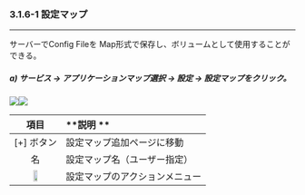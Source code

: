 ### 3.1.6-1 設定マップ

---

サーバーでConfig Fileを Map形式で保存し、ボリュームとして使用することができる。

##### a\) サービス → アプリケーションマップ選択 → 設定 → 設定マップをクリック。
![](/assets/EN/2.5/3.1.6-1_1.png)![](/assets/EN/2.5/3.1.6-1_2.png)


| **項目** | **説明 ** |
| :---: | :--- |
| [+] ボタン | 設定マップ追加ページに移動 |
| 名 | 設定マップ名（ユーザー指定） |
| <img src="/assets/EN/2.5/3.1.6-1_3.png" width="30%" /> | 設定マップのアクションメニュー |



